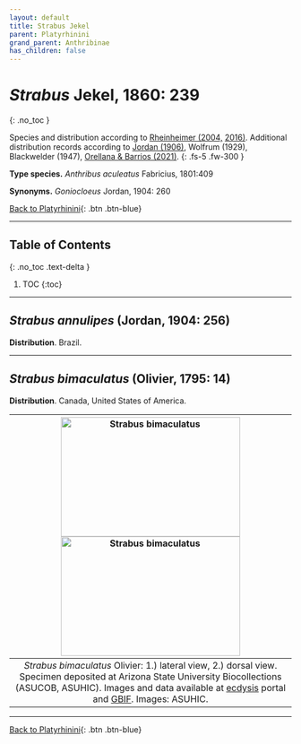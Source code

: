 ```yaml
---
layout: default
title: Strabus Jekel
parent: Platyrhinini
grand_parent: Anthribinae
has_children: false
---
```



# _Strabus_ Jekel, 1860: 239
{: .no_toc }

Species and distribution according to [Rheinheimer (2004,](https://www.zobodat.at/pdf/Mitt-Ent-Ver-Stuttgart_39_2004_0001-0244.pdf) [2016)](https://www.zobodat.at/pdf/KOR_86_2016_0243-0274.pdf). Additional distribution records according to [Jordan (1906)](https://www.biodiversitylibrary.org/item/14611#page/363/mode/1up), Wolfrum (1929), Blackwelder (1947), [Orellana & Barrios (2021)](https://www.researchgate.net/publication/348416935_Catalogue_of_the_Anthribidae_Coleoptera_Curculionoidea_of_Panama_including_new_country_records_and_a_key_to_genera).
{: .fs-5 .fw-300 }

**Type species.** _Anthribus aculeatus_ Fabricius, 1801:409

**Synonyms.** _Goniocloeus_ Jordan, 1904: 260

[Back to Platyrhinini](https://anthribidae.github.io/anthribidae/anthribinae/platyrhinini/platyrhinini/){: .btn .btn-blue}

---

## Table of Contents
{: .no_toc .text-delta }

1. TOC
{:toc}

---

## _Strabus annulipes_ (Jordan, 1904: 256)

**Distribution**. Brazil.

---

## _Strabus bimaculatus_ (Olivier, 1795: 14)

**Distribution**. Canada, United States of America.

|[<img src="https://serv.biokic.asu.edu/imglib/storage/portals/scan/misc/201504/ASUHIC0079281_habitus_dorsal_1_1429125489_web.jpg" alt="Strabus bimaculatus"  width="320" height="213.4">](https://serv.biokic.asu.edu/ecdysis/collections/individual/index.php?occid=348932) [<img src="https://serv.biokic.asu.edu/imglib/storage/portals/scan/misc/201504/ASUHIC0079281_habitus_dorsal_1_1429125488_web.jpg" alt="Strabus bimaculatus"  width="320" height="213.4">](https://serv.biokic.asu.edu/ecdysis/collections/individual/index.php?occid=348932)|
|:--:| 
|_Strabus bimaculatus_ Olivier: 1.) lateral view, 2.) dorsal view. Specimen deposited at Arizona State University Biocollections (ASUCOB, ASUHIC). Images and data available at [ecdysis](https://serv.biokic.asu.edu/ecdysis/index.php) portal and [GBIF](gbif.org). Images: ASUHIC.|

---

[Back to Platyrhinini](https://anthribidae.github.io/anthribidae/anthribinae/platyrhinini/platyrhinini/#strabus-jekel-1860-239){: .btn .btn-blue} 
